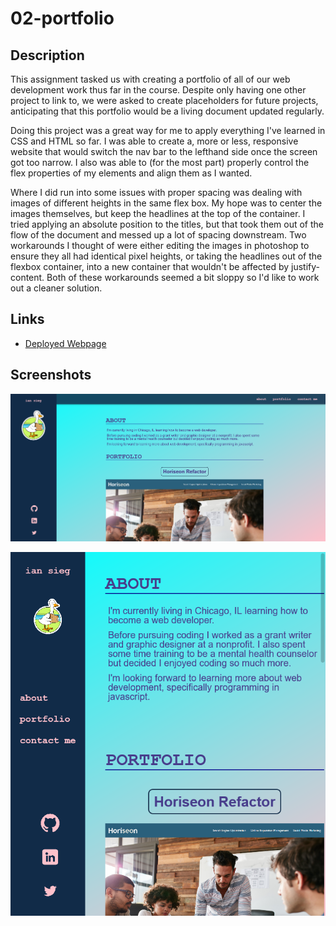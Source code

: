 # 02-portfolio

## Description

This assignment tasked us with creating a portfolio of all of our web development work thus far in the course. Despite only having one other project to link to, we were asked to create placeholders for future projects, anticipating that this portfolio would be a living document updated regularly.

Doing this project was a great way for me to apply everything I've learned in CSS and HTML so far. I was able to create a, more or less, responsive website that would switch the nav bar to the lefthand side once the screen got too narrow. I also was able to (for the most part) properly control the flex properties of my elements and align them as I wanted.

Where I did run into some issues with proper spacing was dealing with images of different heights in the same flex box. My hope was to center the images themselves, but keep the headlines at the top of the container. I tried applying an absolute position to the titles, but that took them out of the flow of the document and messed up a lot of spacing downstream. Two workarounds I thought of were either editing the images in photoshop to ensure they all had identical pixel heights, or taking the headlines out of the flexbox container, into a new container that wouldn't be affected by justify-content. Both of these workarounds seemed a bit sloppy so I'd like to work out a cleaner solution.

## Links

- [Deployed Webpage](https://en-moss.github.io/02-portfolio/)

## Screenshots

![A screenshot of the portfolio on a computer monitor](./assets/website-ss.png)

![A screenshot of the portfolio on a phone screen](./assets/phone-ss.png)

